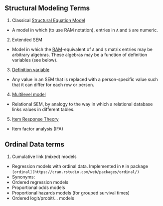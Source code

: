 ## Structural Modeling Terms

1. Classical [Structural Equation Model](https://en.wikipedia.org/wiki/Structural_equation_modeling)
 * A model in which (to use RAM notation), entries in `A` and `S` are numeric.
2.  Extended SEM
 *  Model in which the [RAM](http://onlinelibrary.wiley.com/doi/10.1111/j.2044-8317.1984.tb00802.x/abstract)-equivalent of `A` and `S` matrix entries may be arbitrary algebras.  These algebras may be a function of definition variables (see below).
3. [Definition variable](http://davidakenny.net/cm/basics.htm)
 * Any value in an SEM that is replaced with a person-specific value such that it can differ for each row or person.
4. [Multilevel model](https://en.wikipedia.org/wiki/Multilevel_model)
 * Relational SEM, by analogy to the way in which a relational database links values in different tables. 
5. [Item Response Theory](https://en.wikipedia.org/wiki/Item_response_theory)
 * Item factor analysis (IFA)

## Ordinal Data terms

1. Cumulative link (mixed) models
 * Regression models with ordinal data. Implemented in `R` in package `[ordinal](https://cran.rstudio.com/web/packages/ordinal/)`
 * Synonyms:
  * Ordered regression models
  * Proportional odds models
  * Proportional hazards models (for grouped survival times)
  * Ordered logit/probit/... models

